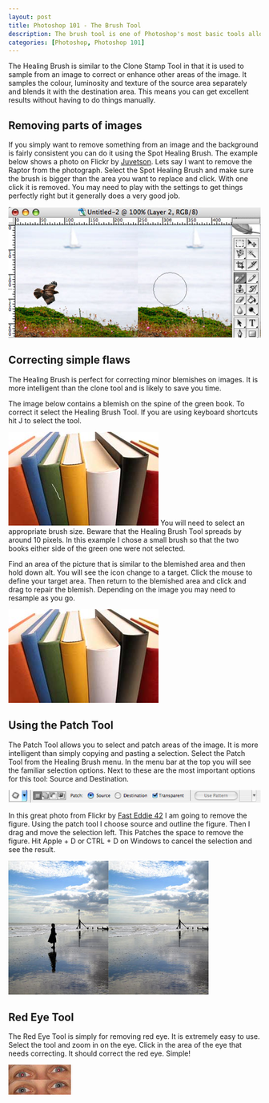 ```yaml
--- 
layout: post
title: Photoshop 101 - The Brush Tool
description: The brush tool is one of Photoshop's most basic tools allowing you to draw freehand shapes and lines. The tool allows precision and correction abilities as well as some tricks using brushes.
categories: [Photoshop, Photoshop 101]
---
```

The Healing Brush is similar to the Clone Stamp Tool in that it is used to sample from an image to correct or enhance other areas of the image. It samples the colour, luminosity and texture of the source area separately and blends it with the destination area. This means you can get excellent results without having to do things manually. 

## Removing parts of images

If you simply want to remove something from an image and the background is fairly consistent you can do it using the Spot Healing Brush. The example below shows a photo on Flickr by [Juvetson][1]. Lets say I want to remove the Raptor from the photograph. Select the Spot Healing Brush and make sure the brush is bigger than the area you want to replace and click. With one click it is removed. You may need to play with the settings to get things perfectly right but it generally does a very good job.

![Removing using the Spot Healing Brush][2] 

## Correcting simple flaws

The Healing Brush is perfect for correcting minor blemishes on images. It is more intelligent than the clone tool and is likely to save you time.

The image below contains a blemish on the spine of the green book. To correct it select the Healing Brush Tool. If you are using keyboard shortcuts hit J to select the tool.

![Book image with a blemish][3] 
You will need to select an appropriate brush size. Beware that the Healing Brush Tool spreads by around 10 pixels. In this example I chose a small brush so that the two books either side of the green one were not selected.

Find an area of the picture that is similar to the blemished area and then hold down alt. You will see the icon change to a target. Click the mouse to define your target area. Then return to the blemished area and click and drag to repair the blemish. Depending on the image you may need to resample as you go.

![Blemish Repaired][4] 

## Using the Patch Tool

The Patch Tool allows you to select and patch areas of the image. It is more intelligent than simply copying and pasting a selection. Select the Patch Tool from the Healing Brush menu. In the menu bar at the top you will see the familiar selection options. Next to these are the most important options for this tool: Source and Destination.

![Patch Tool Options][5] 

In this great photo from Flickr by [Fast Eddie 42][6] I am going to remove the figure. Using the patch tool I choose source and outline the figure. Then I drag and move the selection left. This Patches the space to remove the figure. Hit Apple + D or CTRL + D on Windows to cancel the selection and see the result.

![Removing using the Patch Tool][7] 

## Red Eye Tool

The Red Eye Tool is simply for removing red eye. It is extremely easy to use. Select the tool and zoom in on the eye. Click in the area of the eye that needs correcting. It should correct the red eye. Simple!

![Removing Red Eye][8]

 [1]: http://www.flickr.com/photos/jurvetson/
 [2]: /images/articles/raptor_removed.jpg "Removing the Spot Healing Brush"
 [3]: /images/articles/blemish_books.jpg "Book image with blemish"
 [4]: /images/articles/fixed_blemish.jpg "Blemish Repaired"
 [5]: /images/articles/patch_tool_options.png "Patch Tool Options"
 [6]: http://www.flickr.com/photos/fasteddie42/
 [7]: /images/articles/removing_figure.jpg "Removing using the Patch Tool"
 [8]: /images/articles/red_eye.jpg "Removing Red Eye"
